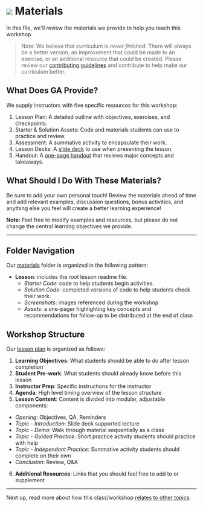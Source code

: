 # ![](https://ga-dash.s3.amazonaws.com/production/assets/logo-9f88ae6c9c3871690e33280fcf557f33.png) Materials

In this file, we'll review the materials we provide to help you teach this workshop.

> Note: We believe that curriculum is *never finished*. There will always be a better version, an improvement that could be made to an exercise, or an additional resource that could be created. Please review our [contributing guidelines](~/resources/guidelines/contributing.md)  and contribute to help make our curriculum better.

## What Does GA Provide?

We supply instructors with five specific resources for this workshop:

1. Lesson Plan: A detailed outline with objectives, exercises, and checkpoints.
2. Starter & Solution Assets: Code and materials students can use to practice and review.
3. Assessment: A summative activity to encapsulate their work.
4. Lesson Decks: A [slide deck](https://docs.google.com/presentation/d/1fPtEYZlK4s7Z0h5leMIHFNYmsq2oPUsXeWEXp91F-N4/edit?usp=sharing) to use when presenting the lesson.
5. Handout: A [one-page handout](#) that reviews major concepts and takeaways.


## What Should I Do With These Materials?

Be sure to add your own personal touch! Review the materials ahead of time and add relevant examples, discussion questions, bonus activities, and anything else you feel will create a better learning experience!

**Note:** Feel free to modify examples and resources, but please do not change the central learning objectives we provide.

---

## Folder Navigation
Our [materials](../02-materials) folder is organized in the following pattern:

- **Lesson**: includes the root lesson readme file.
  - _Starter Code_: code to help students begin activities.
  - _Solution Code_: completed versions of code to help students check their work.
  - _Screenshots_: images referenced during the workshop
  - _Assets_: a one-pager highlighting key concepts and recommendations for follow-up to be distributed at the end of class

## Workshop Structure

Our [lesson plan](../02-materials) is organized as follows:

1. **Learning Objectives**: What students should be able to do after lesson completion
2. **Student Pre-work**: What students should already know before this lesson
3. **Instructor Prep**: Specific instructions for the instructor
4. **Agenda**: High level timing overview of the lesson structure
5. **Lesson Content**: Content is divided into modular, adjustable components:
  - _Opening_: Objectives, QA, Reminders
  - _Topic - Introduction_: Slide deck supported lecture
  - _Topic - Demo:_ Walk through material sequentially as a class
  - _Topic - Guided Practice_: Short practice activity students should practice with help
  - _Topic - Independent Practice_: Summative activity students should complete on their own
  - _Conclusion_: Review, Q&A
6. **Additional Resources**: Links that you should feel free to add to or supplement


---

Next up, read more about how this class/workshop [relates to other topics](03-roadmap.md).
